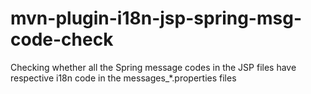 # mvn-plugin-i18n-jsp-spring-msg-code-check
Checking whether all the Spring message codes in the JSP files have respective i18n code in the messages_*.properties files
